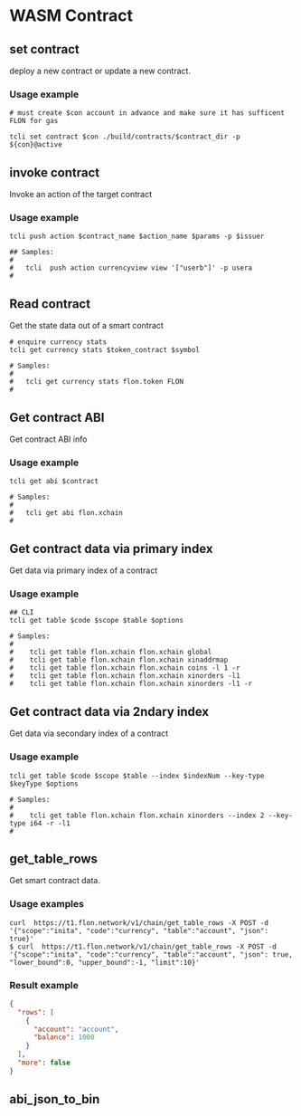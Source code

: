 # WASM Contract

## set contract 

deploy a new contract or update a new contract.

### Usage example 
```shell
# must create $con account in advance and make sure it has sufficent FLON for gas

tcli set contract $con ./build/contracts/$contract_dir -p ${con}@active
```

## invoke contract

Invoke an action of the target contract

### Usage example
```shell
tcli push action $contract_name $action_name $params -p $issuer

## Samples:
#
#   tcli  push action currencyview view '["userb"]' -p usera
#
```

## Read contract

Get the state data out of a smart contract

```shell
# enquire currency stats
tcli get currency stats $token_contract $symbol

# Samples:
#
#   tcli get currency stats flon.token FLON
#
```

## Get contract ABI

Get contract ABI info

### Usage example
```shell
tcli get abi $contract

# Samples:
#
#   tcli get abi flon.xchain
#
```
## Get contract data via primary index

Get data via primary index of a contract

### Usage example
```shell
## CLI
tcli get table $code $scope $table $options

# Samples:
#
#    tcli get table flon.xchain flon.xchain global
#    tcli get table flon.xchain flon.xchain xinaddrmap
#    tcli get table flon.xchain flon.xchain coins -l 1 -r
#    tcli get table flon.xchain flon.xchain xinorders -l1
#    tcli get table flon.xchain flon.xchain xinorders -l1 -r
```

## Get contract data via 2ndary index
Get data via secondary index of a contract

### Usage example
```shell
tcli get table $code $scope $table --index $indexNum --key-type $keyType $options

# Samples:
#
#    tcli get table flon.xchain flon.xchain xinorders --index 2 --key-type i64 -r -l1
#
```

## get_table_rows

Get smart contract data.

### Usage examples
```shell
curl  https://t1.flon.network/v1/chain/get_table_rows -X POST -d '{"scope":"inita", "code":"currency", "table":"account", "json": true}'
$ curl  https://t1.flon.network/v1/chain/get_table_rows -X POST -d '{"scope":"inita", "code":"currency", "table":"account", "json": true, "lower_bound":0, "upper_bound":-1, "limit":10}'

```

### Result example
```json
{
  "rows": [
    {
      "account": "account",
      "balance": 1000
    }
  ],
  "more": false
}
```

## abi_json_to_bin